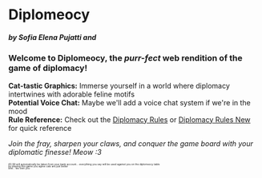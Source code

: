 # Diplomeocy
##### by <span title="meow meow">Sofia Elena Pujatti</span> and <span title="with a c"></span>

### Welcome to **Diplomeocy**, the *purr-fect* web rendition of the game of diplomacy!

**Cat-tastic Graphics:** Immerse yourself in a world where diplomacy intertwines with adorable feline motifs <br>
**Potential Voice Chat:** Maybe <span title="communism">we</span>'ll add a voice chat system if we're in the mood <br>
**Rule Reference:** Check out the [Diplomacy Rules](rules.pdf) or [Diplomacy Rules New](rules_modern.pdf) for quick reference

*Join the fray, sharpen your claws, and conquer the game board with your diplomatic finesse! Meow :3*


<div style="font-size: 5px; line-height: 4px">
€0.99 will automatically be taken from your bank account...
everything you say will be used against you on the diplomeocy table<br>
by playing this game you agree cats are just better<br>
btw... <span title="communism">we</span> own you
</div>
